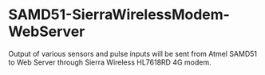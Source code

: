 # SAMD51-SierraWirelessModem-WebServer
Output of various sensors and pulse inputs will be sent from Atmel SAMD51 to Web Server through Sierra Wireless HL7618RD 4G modem.
